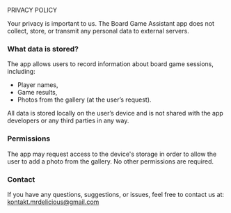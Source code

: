 PRIVACY POLICY

Your privacy is important to us. The Board Game Assistant app does not collect, store, or transmit any personal data to external servers.

### What data is stored?
The app allows users to record information about board game sessions, including:
- Player names,
- Game results,
- Photos from the gallery (at the user’s request).

All data is stored locally on the user’s device and is not shared with the app developers or any third parties in any way.

### Permissions
The app may request access to the device's storage in order to allow the user to add a photo from the gallery. No other permissions are required.

### Contact
If you have any questions, suggestions, or issues, feel free to contact us at: kontakt.mrdelicious@gmail.com

